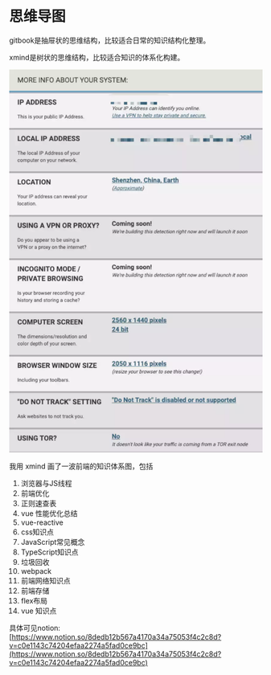 # 思维导图

gitbook是抽屉状的思维结构，比较适合日常的知识结构化整理。

xmind是树状的思维结构，比较适合知识的体系化构建。

![](.gitbook/assets/image%20%2866%29.png)

我用 xmind 画了一波前端的知识体系图，包括

1. 浏览器与JS线程
2. 前端优化
3. 正则速查表
4. vue 性能优化总结
5. vue-reactive
6. css知识点
7. JavaScript常见概念
8. TypeScript知识点
9. 垃圾回收
10. webpack
11. 前端网络知识点
12. 前端存储
13. flex布局
14. vue 知识点

具体可见notion: [https://www.notion.so/8dedb12b567a4170a34a75053f4c2c8d?v=c0e1143c74204efaa2274a5fad0ce9bc](https://www.notion.so/8dedb12b567a4170a34a75053f4c2c8d?v=c0e1143c74204efaa2274a5fad0ce9bc)



